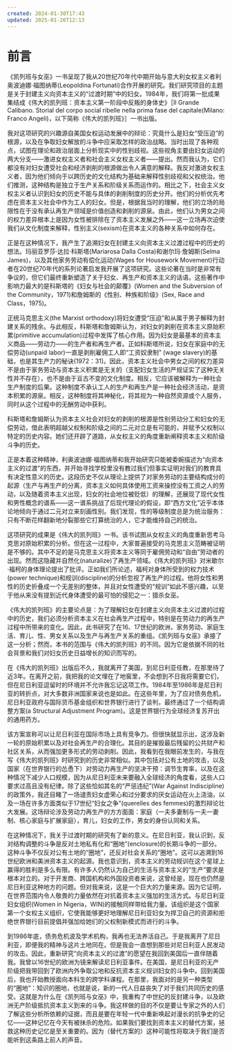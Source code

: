 ```yaml
---
created: 2024-01-30T17:43
updated: 2025-01-26T12:13
---
```

 

# 前言

《凯列班与女巫》一书呈现了我从20世纪70年代中期开始与意大利女权主义者利奥波迪娜·福图纳蒂(Leopoldina Fortunati)合作开展的研究。我们研究项目的主题是关于封建主义向资本主义的“过渡时期”中的妇女。1984年，我们将第一批成果集结成《伟大的凯列班：资本主义第一阶段中反叛的身体史》［Il Grande Calibano. Storial del corpo social ribelle nella prima fase del capitale(Milano: Franco Angeli)，以下简称《伟大的凯列班》］一书出版。

我对这项研究的兴趣源自美国女权运动发展中的辩论：究竟什么是妇女“受压迫”的根源，以及在争取妇女解放的斗争中应采取怎样的政治战略。当时出现了各种观点，试图在理论和政治层面上分析现实中的性别歧视。这些视角主要由妇女运动的两大分支——激进女权主义者和社会主义女权主义者——提出。然而我认为，它们都没有对妇女遭受社会和经济剥削的根源做出令人满意的解释。我反对激进女权主义者，因为他们倾向于以跨历史的文化结构为基础来解释性别歧视和父权统治。他们推测，这种结构是独立于生产关系和阶级关系而运作的。相比之下，社会主义女权主义者认识到妇女的历史不能与具体的剥削制度的历史分开。他们的分析优先考虑在资本主义社会中作为工人的妇女。但是，根据我当时的理解，他们的立场的局限性在于没有承认再生产领域是价值创造和剥削的源泉。由此，他们认为男女之间的权力差异根本上是因为女性被排除在了资本主义发展之外——这一立场再次迫使我们从文化制度来解释，性别主义(sexism)在资本主义的各种关系中如何存在。

正是在这种情况下，我产生了追溯妇女在封建主义向资本主义过渡过程中的历史的想法。玛丽亚罗莎·达拉·科斯塔(Mariarosa Dalla Costa)和谢尔玛·詹姆斯(Selma James)，以及其他家务劳动有偿化运动(Wages for Housework Movement)行动者在20世纪70年代的系列论著启发我开展了这项研究。这些论著在当时是非常有争议的，但它们最终重新塑造了关于妇女、再生产和资本主义的话语。这些著作中影响力最大的是科斯塔的《妇女与社会的颠覆》(Women and the Subversion of the Community，1971)和詹姆斯的《性别、种族和阶级》(Sex, Race and Class，1975)。

正统马克思主义(the Marxist orthodoxy)将妇女遭受“压迫”和从属于男子解释为封建关系的残余。与此相反，科斯塔和詹姆斯认为，对妇女的剥削在资本主义原始积累(primitive accumulation)过程中发挥了核心作用。因为妇女是最基本的资本主义商品——劳动力——的生产者和再生产者。正如科斯塔所说，妇女在家庭中的无偿劳动(unpaid labor)一直是剥削雇佣工人即“工资奴隶制” (wage slavery)的基础，也是其生产力的秘诀(1972：31)。因此，资本主义社会中男女之间的权力差异不是由于家务劳动与资本主义积累是无关的（支配妇女生活的严规证实了这种无关性并不存在），也不是由于亘古不变的文化制度。相反，它应该被解释为一种社会生产制度的后果。这种制度不承认工人的生产和再生产是一种社会经济活动，是资本积累的源泉。相反，这种制度将其神秘化，将其视为一种自然资源或个人服务，同时从这个过程中的无酬劳动中获利。

科斯塔和詹姆斯认为资本主义社会对妇女的剥削的根源是性别劳动分工和妇女的无偿劳动，借此表明超越父权制和阶级之间的二元对立是有可能的，并赋予父权制以特定的历史内容。她们还开辟了道路，从女权主义的角度重新阐释资本主义和阶级斗争的历史。

正是本着这种精神，利奥波迪娜·福图纳蒂和我开始研究只能被委婉描述为“向资本主义的过渡”的东西，并开始寻找学校里没有教过我们但事实证明对我们的教育具有决定性意义的历史。这段历史不仅从理论上提供了对家务劳动的主要结构成分的起源（生产与再生产的分离，资本主义如何具体使用工资来操控没有工资之人的劳动，以及随着资本主义出现，妇女的社会地位被贬低）的理解，还展现了现代女性和男性概念的谱系——这一谱系挑战了后现代理论的假设，即“西方文化”近乎本体论地倾向于通过二元对立来刻画性别。我们发现，性的等级制度总是为统治服务：只有不断花样翻新地分裂那些它打算统治的人，它才能维持自己的统治。

这项研究的成果是《伟大的凯列班》一书。该书试图从女权主义的角度重新思考马克思对原始积累的分析。但在这一过程中，大家普遍接受的马克思主义范畴被证明是不够的。其中不足的是马克思主义将资本主义等同于雇佣劳动和“自由”劳动者的出现。然而这隐藏并自然化(naturalize)了再生产领域。《伟大的凯列班》对米歇尔·福柯的身体理论提出了批评。正如我们所论述，福柯对身体所受到的权力技术(power technique)和规训(discipline)的分析忽视了再生产的过程。他将女性和男性的历史折叠成一个无差别的整体，并且对女性遭受的“规训”如此不感兴趣，以至于他从来没有提到近代身体遭受的最可怕的侵犯之一：猎杀女巫。

《伟大的凯列班》的主要论点是：为了理解妇女在封建主义向资本主义过渡的过程中的历史，我们必须分析资本主义在社会再生产过程中，特别是在劳动力的再生产过程中所带来的变化。因此，此书研究了在16、17世纪的欧洲，家务劳动、家庭生活、育儿、性、男女关系以及生产与再生产关系的重组。《凯列班与女巫》承接了这一分析；然而，本书的范围与《伟大的凯列班》的不同。因为它是依据不同的社会背景和我们对妇女历史日益增长的知识而写的。

在《伟大的凯列班》出版后不久，我就离开了美国，到尼日利亚任教，在那里待了近3年。在离开之前，我把我的论文埋在了地窖里，不会想到不日我将需要它们，但在尼日利亚逗留时的环境并不允许我忘记这项工作。1984年至1986年是尼日利亚的转折点，对大多数非洲国家来说也是如此。在这些年里，为了应对债务危机，尼日利亚政府与国际货币基金组织和世界银行进行了谈判，最终通过了一个结构调整方案(a Structural Adjustment Program)。这是世界银行为全球经济复苏开出的通用药方。

该方案宣称可以让尼日利亚在国际市场上具有竞争力。但很快就显示出，这涉及新一轮的原始积累以及对社会再生产的合理化。其目的是摧毁最后残留的公共财产和社区关系，从而强加更多形式的劳动剥削。因此，我看到在我眼前发生的，与我在写《伟大的凯列班》时研究到的历史非常相似。其中包括对公有土地的攻击，以及国家（在世界银行的怂恿下）对劳动力再生产的坚决干预：调节生育率，以及在这种情况下减少人口规模，因为从尼日利亚未来要融入全球经济的角度看，这些人口要求过高且没有纪律。除了这些恰如其名的“严惩违纪”(War Against Indiscipline)的政策外，我还目睹了一场谴责妇女虚荣心和过分要求的厌女运动在火上浇油，以及一场在许多方面类似于17世纪“妇女之争”(querelles des femmes)的激烈辩论壮大发展。这场辩论涉及劳动力再生产的方方面面：家庭（一夫多妻制与一夫一妻制、核心家庭与扩展家庭），育儿，妇女的工作，男女的身份认同和关系。

在这种情况下，我关于过渡时期的研究有了新的意义。在尼日利亚，我认识到，反对结构调整的斗争是反对土地私有化和“圈地”(enclosure)的长期斗争的一部分。这种斗争不仅反对公有土地的“圈地”，还反对社会关系的“圈地”。这可以追溯到16世纪欧洲和美洲资本主义的起源。我也意识到，资本主义的劳动规训在这个星球上赢得的胜利是多么有限。有许多人仍然认为自己的生活与资本主义的“生产”要求是根本对立的。对于开发商、跨国机构和外国投资者来说，这曾经是，现在也仍然是尼日利亚这种地方的问题。但对我来说，这是一个巨大的力量来源。因为它证明，在世界范围内令人敬畏的力量依然在对抗着资本主义强加的生活方式。与尼日利亚妇女组织(Women in Nigeria，WIN)的接触同样带给我力量。该组织是这个国家第一个女权主义组织，它使我能够更好地理解尼日利亚妇女为捍卫自己的资源和拒绝世界银行目前提倡并强加给她们的父权制新模式而进行的斗争。

到1986年底，债务危机波及学术机构，我再也无法养活自己。于是我离开了尼日利亚，即便我的精神与这片土地同在。但是我会一直想到那些对尼日利亚人民发动的攻击。因此，重新研究“向资本主义的过渡”的愿望在我回到美国后一直伴随着我。我曾以16世纪的欧洲为镜来解读尼日利亚事件。在美国，是尼日利亚的无产阶级把我带回到了欧洲内外争取公地和反抗资本主义规训妇女的斗争中。回到美国后，我也开始教授面向本科生的跨学科课程。在那里，我面对的是另一种类型的“圈地”：知识的圈地，也就是说，新的一代人日益丧失了对于我们共同历史的感受。这就是为什么在《凯列班与女巫》中，我重构了中世纪的反封建斗争，以及欧洲无产阶级抵抗资本主义到来的斗争。我这样做的目的不仅是要让专家之外的人们了解这些分析所依赖的证据，而且是要在年轻一代中重新唤起对漫长的抗争史的记忆——这种记忆在今天有被抹杀的危险。如果我们要找到资本主义的替代方案，拯救这种历史记忆是至关重要的。因为（替代方案的）这种可能性将取决于我们是否能听到这条路上前人的声音。